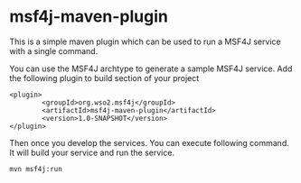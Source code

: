 # msf4j-maven-plugin

This is a simple maven plugin which can be used to run a MSF4J service with a single command.

You can use the MSF4J archtype to generate a sample MSF4J service. Add the following plugin to build section of your project
```
<plugin>
        <groupId>org.wso2.msf4j</groupId>
        <artifactId>msf4j-maven-plugin</artifactId>
        <version>1.0-SNAPSHOT</version>
</plugin>
```

Then once you develop the services. You can execute following command. It will build your service and run the service.
```
mvn msf4j:run
```
